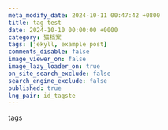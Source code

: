 ```yaml
---
meta_modify_date: 2024-10-11 00:47:42 +0800
title: tag test
date: 2024-10-10 00:00:00 +0000
category: 猫档案
tags: [jekyll, example post]
comments_disable: false
image_viewer_on: false
image_lazy_loader_on: true
on_site_search_exclude: false
search_engine_exclude: false
published: true
lng_pair: id_tagste
---
```

tags
